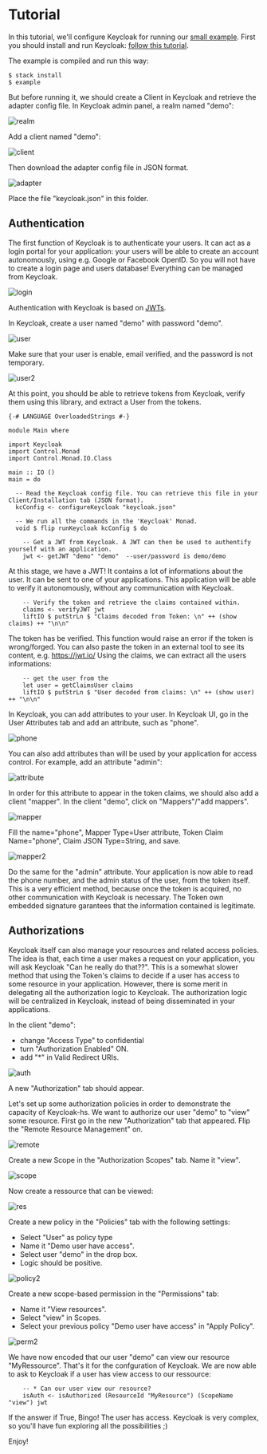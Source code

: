 Tutorial
========

In this tutorial, we'll configure Keycloak for running our [small example](../examples/Main.hs).
First you should install and run Keycloak: [follow this tutorial](https://www.keycloak.org/docs/latest/getting_started/index.html).

The example is compiled and run this way:
```
$ stack install
$ example
```

But before running it, we should create a Client in Keycloak and retrieve the adapter config file.
In Keycloak admin panel, a realm named "demo":

![realm](img/realm.png)

Add a client named "demo":

![client](img/client.png)

Then download the adapter config file in JSON format.

![adapter](img/adapter.png)

Place the file "keycloak.json" in this folder.

Authentication
--------------

The first function of Keycloak is to authenticate your users.
It can act as a login portal for your application: your users will be able to create an account autonomously, using e.g. Google or Facebook OpenID.
So you will not have to create a login page and users database! Everything can be managed from Keycloak.

![login](img/login.png)

Authentication with Keycloak is based on [JWTs](https://jwt.io/).

In Keycloak, create a user named "demo" with password "demo".

![user](img/user.png)

Make sure that your user is enable, email verified, and the password is not temporary.

![user2](img/user2.png)

At this point, you should be able to retrieve tokens from Keycloak, verify them using this library, and extract a User from the tokens.

```
{-# LANGUAGE OverloadedStrings #-}

module Main where

import Keycloak
import Control.Monad
import Control.Monad.IO.Class

main :: IO ()
main = do

  -- Read the Keycloak config file. You can retrieve this file in your Client/Installation tab (JSON format).
  kcConfig <- configureKeycloak "keycloak.json"

  -- We run all the commands in the 'Keycloak' Monad.
  void $ flip runKeycloak kcConfig $ do
  
    -- Get a JWT from Keycloak. A JWT can then be used to authentify yourself with an application.
    jwt <- getJWT "demo" "demo"  --user/password is demo/demo 
```    

At this stage, we have a JWT! It contains a lot of informations about the user.
It can be sent to one of your applications. 
This application will be able to verify it autonomously, without any communication with Keycloak.

```
    -- Verify the token and retrieve the claims contained within.
    claims <- verifyJWT jwt
    liftIO $ putStrLn $ "Claims decoded from Token: \n" ++ (show claims) ++ "\n\n"
```

The token has be verified. This function would raise an error if the token is wrong/forged. 
You can also paste the token in an external tool to see its content, e.g. https://jwt.io/
Using the claims, we can extract all the users informations:

```
    -- get the user from the 
    let user = getClaimsUser claims
    liftIO $ putStrLn $ "User decoded from claims: \n" ++ (show user) ++ "\n\n"
```

In Keycloak, you can add attributes to your user. In Keycloak UI, go in the User Attributes tab and add an attribute, such as "phone".

![phone](img/phone.png)

You can also add attributes than will be used by your application for access control.
For example, add an attribute "admin":

![attribute](img/attribute.png)

In order for this attribute to appear in the token claims, we should also add a client "mapper".
In the client "demo", click on "Mappers"/"add mappers".

![mapper](img/mapper.png)

Fill the name="phone", Mapper Type=User attribute, Token Claim Name="phone", Claim JSON Type=String, and save.

![mapper2](img/mapper2.png)

Do the same for the "admin" attribute.
Your application is now able to read the phone number, and the admin status of the user, from the token itself.
This is a very efficient method, because once the token is acquired, no other communication with Keycloak is necessary.
The Token own embedded signature garantees that the information contained is legitimate.


Authorizations
--------------

Keycloak itself can also manage your resources and related access policies.
The idea is that, each time a user makes a request on your application, you will ask Keycloak "Can he really do that??".
This is a somewhat slower method that using the Token's claims to decide if a user has access to some resource in your application.
However, there is some merit in delegating all the authorization logic to Keycloak. 
The authorization logic will be centralized in Keycloak, instead of being disseminated in your applications.

In the client "demo":
- change "Access Type" to confidential
- turn "Authorization Enabled" ON.
- add "*" in Valid Redirect URIs.

![auth](img/auth.png)

A new "Authorization" tab should appear.

Let's set up some authorization policies in order to demonstrate the capacity of Keycloak-hs.
We want to authorize our user "demo" to "view" some resource.
First go in the new "Authorization" tab that appeared.
Flip the "Remote Resource Management" on.

![remote](img/remote.png)

Create a new Scope in the "Authorization Scopes" tab. Name it "view".

![scope](img/scope.png)

Now create a ressource that can be viewed:

![res](img/res.png)

Create a new policy in the "Policies" tab with the following settings:
- Select "User" as policy type
- Name it "Demo user have access".
- Select user "demo" in the drop box.
- Logic should be positive.

![policy2](img/policy2.png)

Create a new scope-based permission in the "Permissions" tab:
- Name it "View resources".
- Select "view" in Scopes.
- Select your previous policy "Demo user have access" in "Apply Policy".

![perm2](img/perm2.png)

We have now encoded that our user "demo" can view our resource "MyRessource".
That's it for the confguration of Keycloak.
We are now able to ask to Keycloak if a user has view access to our ressource:

```
    -- * Can our user view our resource?
    isAuth <- isAuthorized (ResourceId "MyResource") (ScopeName "view") jwt
```

If the answer if True, Bingo! The user has access.
Keycloak is very complex, so you'll have fun exploring all the possibilities ;)

Enjoy!
